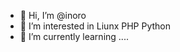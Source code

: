 - 👋 Hi, I’m @inoro
- 👀 I’m interested in Liunx PHP Python
- 🌱 I’m currently learning ....

<!---
inoro/inoro is a ✨ special ✨ repository because its `README.md` (this file) appears on your GitHub profile.
You can click the Preview link to take a look at your changes.
--->

